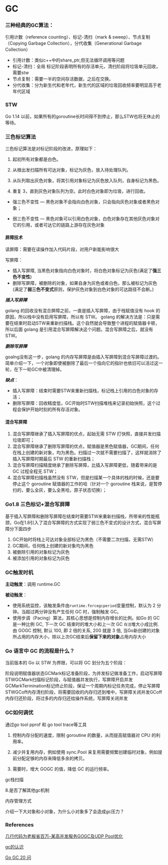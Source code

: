 # GC

### 三种经典的GC算法：

引用计数（reference counting）、标记-清扫（mark & sweep）、节点复制（Copying Garbage Collection），分代收集（Generational Garbage Collection）

- 引用计数：类似c++中的share_ptr,但无法循环调用等问题
- 标记-清扫：全局 标记阶段表明所有的存活单元，清扫阶段将垃圾单元回收，需要stw
- 节点复制：需要一半的空间存活数据，之后在交换。
- 分代收集：分为新生代和老年代，新生代的区域的垃圾回收频率要明显高于老年代区域

### STW

 Go 1.14 以前，如果所有的goroutine长时间得不到停止，那么STW也将无休止的等待。

### 三色标记算法

三色标记算法是对标记阶段的改进，原理如下：

1. 起初所有对象都是白色。

2. 从根出发扫描所有可达对象，标记为灰色，放入待处理队列。

3. 从队列取出灰色对象，将其引用对象标记为灰色放入队列，自身标记为黑色。

4. 重复 3，直到灰色对象队列为空。此时白色对象即为垃圾，进行回收。

- 强三色不变性 — 黑色对象不会指向白色对象，只会指向灰色对象或者黑色对象；

- 弱三色不变性 — 黑色对象可以引用白色对象，白色对象存在其他灰色对象对它的引用，或者可达它的链路上游存在灰色对象

#### 屏障技术

读屏障：需要在读操作加入代码片段，对用户新能影响很大

写屏障：

- 插入写屏障,  当黑色对象指向白色对象时，将白色对象标记为灰色(满足了**强三色不变性**)
- 删除写屏障，被删除的对象，如果自身为灰色或者白色，那么被标记为灰色(满足了**弱三色不变式**原则，保护灰色对象到白色对象的可达路径不会断。)

***插入写屏障***

golang 的回收没有混合屏障之前，一直是插入写屏障，由于栈赋值没有 hook 的原因，所以栈中没有启用写屏障，所以有 STW。 golang 的解决方法是：只是需要在结束时启动STW来重新扫描栈。这个自然就会导致整个进程的赋值器卡顿，所以后面 golang 是引用混合写屏障解决这个问题。混合写屏障之后，就没有 STW。

***删除写屏障***

goalng没有这一步，golang 的内存写屏障是由插入写屏障到混合写屏障过渡的。简单介绍一下，一个对象即使被删除了最后一个指向它的指针也依旧可以活过这一轮，在下一轮GC中被清理掉。

***缺点***：

- 插入写屏障：结束时需要STW来重新扫描栈，标记栈上引用的白色对象的存活；
- 删除写屏障：回收精度低，GC开始时STW扫描堆栈来记录初始快照，这个过程会保护开始时刻的所有存活对象。

#### 混合写屏障

1. 混合写屏障继承了插入写屏障的优点，起始无需 STW 打快照，直接并发扫描垃圾即可；
2. 混合写屏障继承了删除写屏障的优点，赋值器是黑色赋值器，GC期间，任何在栈上创建的新对象，均为黑色。扫描过一次就不需要扫描了，这样就消除了插入写屏障时期最后 STW 的重新扫描栈；
3. 混合写屏障扫描精度继承了删除写屏障，比插入写屏障更低，随着带来的是 GC 过程全程无 STW；
4. 混合写屏障扫描栈虽然没有 STW，但是扫描某一个具体的栈的时候，还是要停止这个 goroutine 赋值器的工作的哈（针对一个 goroutine 栈来说，是暂停扫的，要么全灰，要么全黑哈，原子状态切换）；

### Go1.8 三色标记+混合写屏障

基于插入写屏障和删除写屏障在结束时需要STW来重新扫描栈，所带来的性能瓶颈，Go在1.8引入了混合写屏障的方式实现了弱三色不变式的设计方式，混合写屏障分下面四步

1. GC开始时将栈上可达对象全部标记为黑色（不需要二次扫描，无需STW）
2. GC期间，任何栈上创建的新对象均为黑色
3. 被删除引用的对象标记为灰色
4. 被添加引用的对象标记为灰色

### GC触发时机

**主动触发**：调用 runtime.GC 

**被动触发**：

- 使用系统监控，该触发条件由`runtime.forcegcperiod`变量控制，默认为 2 分钟。当超过两分钟没有产生任何 GC 时，强制触发 GC。
- 使用步调（Pacing）算法，其核心思想是控制内存增长的比例。如Go 的 GC 是一种比例 GC, 下一次 GC 结束时的堆大小和上一次 GC `存活`堆大小成比例. 由 GOGC 控制, 默认 100, 即 2 倍的关系, 200 就是 3 倍, 
  当Go新创建的对象所占用的内存大小，除以上次GC结束后**保留下来的对象**占用内存大小

### Go 语言中 GC 的流程是什么？

当前版本的 Go 以 STW 为界限，可以将 GC 划分为五个阶段：

阶段说明赋值器状态GCMark标记准备阶段，为并发标记做准备工作，启动写屏障STWGCMark扫描标记阶段，与赋值器并发执行，写屏障开启并发GCMarkTermination标记终止阶段，保证一个周期内标记任务完成，停止写屏障STWGCoff内存清扫阶段，将需要回收的内存归还到堆中，写屏障关闭并发GCoff内存归还阶段，将过多的内存归还给操作系统，写屏障关闭并发

### GC如何调优

通过go tool pprof 和 go tool trace等工具

1. 控制内存分配的速度，限制 goroutine 的数量，从而提高赋值器对 CPU 的利用率。

2. 减少并复用内存，例如使用 sync.Pool 来复用需要频繁创建临时对象，例如提前分配足够的内存来降低多余的拷贝。

3. 需要时，增大 GOGC 的值，降低 GC 的运行频率。

   

gc栈扫描

8.是否了解其他gc机制

内存管理方式

介绍一下大对象和小对象，为什么小对象多了会造成gc压力？

### References

[几行代码为老板省百万-某高并发服务GOGC及UDP Pool优化](https://mp.weixin.qq.com/s/EuJ3Pw0s24Nr1h2edn5Sgg)

[gc的认识]()

[Go GC 20 问](https://zhuanlan.zhihu.com/p/109431787)

​	
